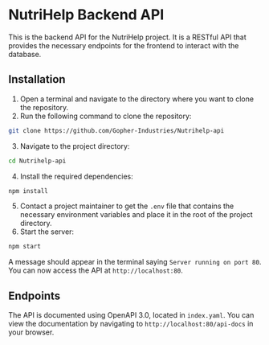 # NutriHelp Backend API
This is the backend API for the NutriHelp project. It is a RESTful API that provides the necessary endpoints for the frontend to interact with the database.

## Installation
1. Open a terminal and navigate to the directory where you want to clone the repository.
2. Run the following command to clone the repository:
```bash
git clone https://github.com/Gopher-Industries/Nutrihelp-api
```
3. Navigate to the project directory:
```bash
cd Nutrihelp-api
```
4. Install the required dependencies:
```bash
npm install
```
5. Contact a project maintainer to get the `.env` file that contains the necessary environment variables and place it in the root of the project directory.
6. Start the server:
```bash
npm start
```
A message should appear in the terminal saying `Server running on port 80`.
You can now access the API at `http://localhost:80`.

## Endpoints
The API is documented using OpenAPI 3.0, located in `index.yaml`.
You can view the documentation by navigating to `http://localhost:80/api-docs` in your browser.
